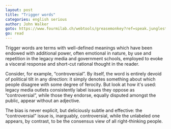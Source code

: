 ```yaml
---
layout: post
title: "Trigger words"
categories: english serious
author: John Walker
goto: https://www.fourmilab.ch/webtools/greasemonkey?ref=speak.junglestar.org
go: read
---
```

Trigger words are terms with well-defined meanings which have been endowed with additional power, often emotional in nature, by use and repetition in the legacy media and government schools, employed to evoke a visceral response and short-cut rational thought in the reader.

Consider, for example, “controversial”. By itself, the word is entirely devoid of political tilt in any direction: it simply denotes something about which people disagree with some degree of ferocity. But look at how it's used: legacy media outlets consistently label issues they oppose as “controversial”, while those they endorse, equally disputed amongst the public, appear without an adjective.

The bias is never explicit, but deliciously subtle and effective: the “controversial” issue is, inarguably, controversial, while the unlabeled one appears, by contrast, to be the consensus view of all right-thinking people.
